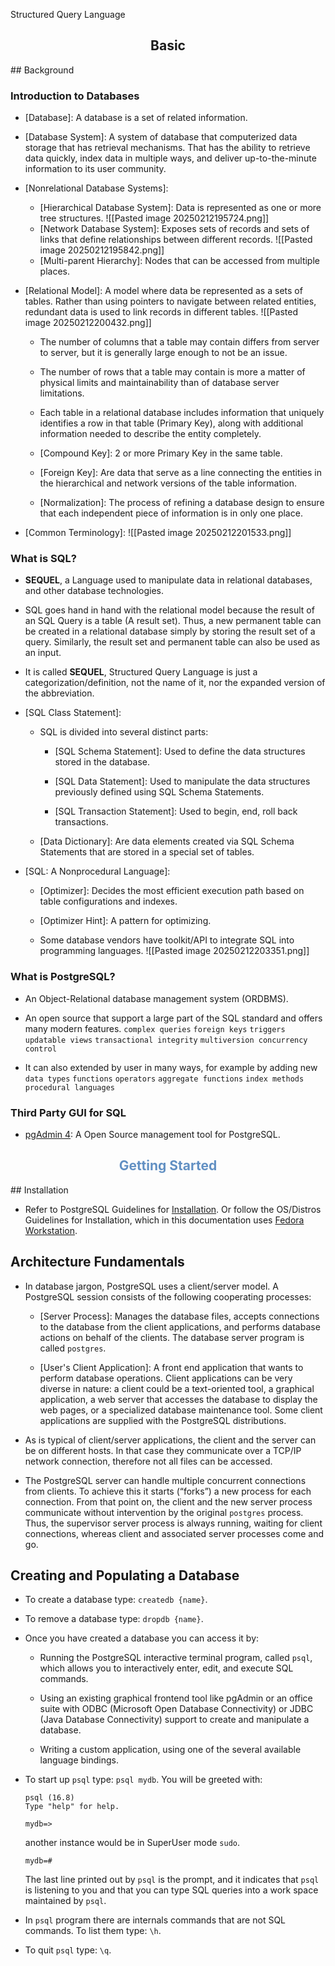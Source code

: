Structured Query Language
<h2><center> Basic </center></h2>
## Background

### Introduction to Databases

- [Database]: A database is a set of related information.
	
- [Database System]: A system of database that computerized data storage that has retrieval mechanisms. That has the ability to retrieve data quickly, index data in multiple ways, and deliver up-to-the-minute information to its user community.
	
- [Nonrelational Database Systems]:
	
	- [Hierarchical Database System]: Data is represented as one or more tree structures.
		![[Pasted image 20250212195724.png]]
	- [Network Database System]: Exposes sets of records and sets of links that define relationships between different records.
		![[Pasted image 20250212195842.png]]
	- [Multi-parent Hierarchy]: Nodes that can be accessed from multiple places.
	
- [Relational Model]: A model where data be represented as a sets of tables. Rather than using pointers to navigate between related entities, redundant data is used to link records in different tables.
	![[Pasted image 20250212200432.png]]
	- The number of columns that a table may contain differs from server to server, but it is generally large enough to not be an issue.
		
	- The number of rows that a table may contain is more a matter of physical limits and maintainability than of database server limitations.
		
	- Each table in a relational database includes information that uniquely identifies a row in that table (Primary Key), along with additional information needed to describe the entity completely.
		
	- [Compound Key]: 2 or more Primary Key in the same table.
		
	- [Foreign Key]: Are data that serve as a line connecting the entities in the hierarchical and network versions of the table information.
		
	- [Normalization]: The process of refining a database design to ensure that each independent piece of information is in only one place.
	
- [Common Terminology]:
	![[Pasted image 20250212201533.png]]

### What is SQL?

- **SEQUEL**, a Language used to manipulate data in relational databases, and other database technologies.
	
- SQL goes hand in hand with the relational model because the result of an SQL Query is a table (A result set). Thus, a new permanent table can be created in a relational database simply by storing the result set of a query. Similarly, the result set and permanent table can also be used as an input.
	
- It is called **SEQUEL**, Structured Query Language is just a categorization/definition, not the name of it, nor the expanded version of the abbreviation.
	
- [SQL Class Statement]: 
	
	- SQL is divided into several distinct parts:
		
		- [SQL Schema Statement]: Used to define the data structures stored in the database.
			
		- [SQL Data Statement]: Used to manipulate the data structures previously defined using SQL Schema Statements.
			
		- [SQL Transaction Statement]: Used to begin, end, roll back transactions.
		
	- [Data Dictionary]: Are data elements created via SQL Schema Statements that are stored in a special set of tables.
	
- [SQL: A Nonprocedural Language]: 
	
	- [Optimizer]: Decides the most efficient execution path based on table configurations and indexes.
		
	- [Optimizer Hint]: A pattern for optimizing.
		
	- Some database vendors have toolkit/API to integrate SQL into programming languages.
		![[Pasted image 20250212203351.png]]

### What is PostgreSQL?

- An Object-Relational database management system (ORDBMS).
	
- An open source that support a large part of the SQL standard and offers many modern features.
	`complex queries`
	`foreign keys`
	`triggers`
	`updatable views`
	`transactional integrity`
	`multiversion concurrency control`
	
- It can also extended by user in many ways, for example by adding new
	`data types`
	`functions`
	`operators`
	`aggregate functions`
	`index methods`
	`procedural languages`

### Third Party GUI for SQL

- [pgAdmin 4](https://www.pgadmin.org/docs/pgadmin4/9.1/index.html): A Open Source management tool for PostgreSQL. 

<h2 style="color:#6290C3"><center> Getting Started </center></h2>
## Installation 

- Refer to PostgreSQL Guidelines for [Installation](https://www.postgresql.org/docs/16/installation.html). Or follow the OS/Distros Guidelines for Installation, which in this documentation uses [Fedora Workstation](https://docs.fedoraproject.org/en-US/quick-docs/postgresql/).

## Architecture Fundamentals

- In database jargon, PostgreSQL uses a client/server model. A PostgreSQL session consists of the following cooperating processes:
	
	- [Server Process]: Manages the database files, accepts connections to the database from the client applications, and performs database actions on behalf of the clients. The database server program is called `postgres`.
		
	- [User's Client Application]: A front end application that wants to perform database operations. Client applications can be very diverse in nature: a client could be a text-oriented tool, a graphical application, a web server that accesses the database to display the web pages, or a specialized database maintenance tool. Some client applications are supplied with the PostgreSQL distributions.
	
- As is typical of client/server applications, the client and the server can be on different hosts. In that case they communicate over a TCP/IP network connection, therefore not all files can be accessed.
	
- The PostgreSQL server can handle multiple concurrent connections from clients. To achieve this it starts (“forks”) a new process for each connection. From that point on, the client and the new server process communicate without intervention by the original `postgres` process. Thus, the supervisor server process is always running, waiting for client connections, whereas client and associated server processes come and go.

## Creating and Populating a Database

- To create a database type: `createdb {name}`.
	
- To remove a database type: `dropdb {name}`.
	
- Once you have created a database you can access it by:
	
	- Running the PostgreSQL interactive terminal program, called `psql`, which allows you to interactively enter, edit, and execute SQL commands.
		
	- Using an existing graphical frontend tool like pgAdmin or an office suite with ODBC (Microsoft Open Database Connectivity) or JDBC (Java Database Connectivity) support to create and manipulate a database.
		
	- Writing a custom application, using one of the several available language bindings.
	
- To start up `psql` type: `psql mydb`. You will be greeted with:
	```
	psql (16.8)
	Type "help" for help.
	
	mydb=>
	```
	another instance would be in SuperUser mode `sudo`.
	```
	mydb=#
	```
	The last line printed out by `psql` is the prompt, and it indicates that `psql` is listening to you and that you can type SQL queries into a work space maintained by `psql`.
	
- In `psql` program there are internals commands that are not SQL commands. To list them type: `\h`.
	
- To quit `psql` type: `\q`.